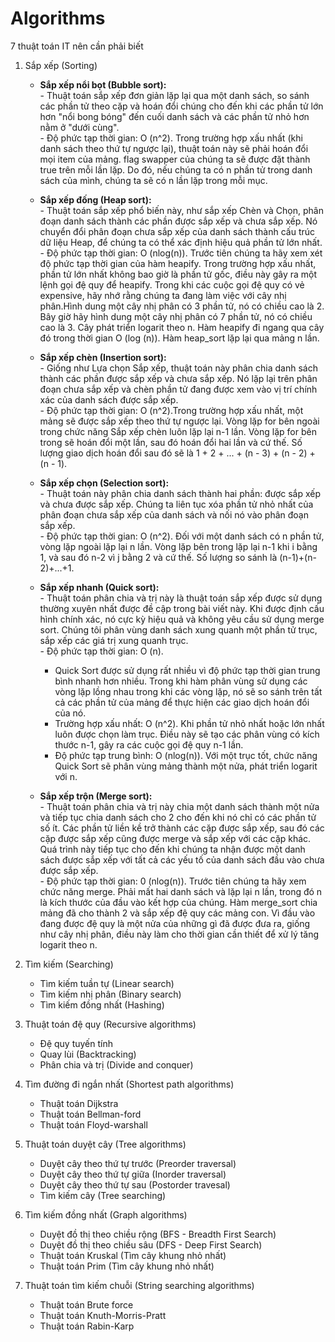 # Algorithms
 
7 thuật toán IT nên cần phải biết
  1. Sắp xếp (Sorting)
     - __Sắp xếp nổi bọt (Bubble sort):__  
    - Thuật toán sắp xếp đơn giản lặp lại qua một danh sách, so sánh các phần tử theo cặp và hoán đổi chúng cho đến khi các phần tử lớn hơn "nổi bong bóng" đến cuối danh sách và các phần tử nhỏ hơn nằm ở "dưới cùng".  
    - Độ phức tạp thời gian: O (n^2). Trong trường hợp xấu nhất (khi danh sách theo thứ tự ngược lại), thuật toán này sẽ phải hoán đổi mọi item của mảng. flag swapper của chúng ta sẽ được đặt thành true trên mỗi lần lặp. Do đó, nếu chúng ta có n phần tử trong danh sách của mình, chúng ta sẽ có n lần lặp trong mỗi mục. 

     - __Sắp xếp đống (Heap sort):__  
    - Thuật toán sắp xếp phổ biến này, như sắp xếp Chèn và Chọn, phân đoạn danh sách thành các phần được sắp xếp và chưa sắp xếp. Nó chuyển đổi phân đoạn chưa sắp xếp của danh sách thành cấu trúc dữ liệu Heap, để chúng ta có thể xác định hiệu quả phần tử lớn nhất.  
    - Độ phức tạp thời gian: O (nlog(n)). Trước tiên chúng ta hãy xem xét độ phức tạp thời gian của hàm heapify. Trong trường hợp xấu nhất, phần tử lớn nhất không bao giờ là phần tử gốc, điều này gây ra một lệnh gọi đệ quy để heapify. Trong khi các cuộc gọi đệ quy có vẻ expensive, hãy nhớ rằng chúng ta đang làm việc với cây nhị phân.Hình dung một cây nhị phân có 3 phần tử, nó có chiều cao là 2. Bây giờ hãy hình dung một cây nhị phân có 7 phần tử, nó có chiều cao là 3. Cây phát triển logarit theo n. Hàm heapify đi ngang qua cây đó trong thời gian O (log (n)). Hàm heap_sort lặp lại qua mảng n lần.  
     
     - __Sắp xếp chèn (Insertion sort):__  
    - Giống như Lựa chọn Sắp xếp, thuật toán này phân chia danh sách thành các phần được sắp xếp và chưa sắp xếp. Nó lặp lại trên phân đoạn chưa sắp xếp và chèn phần tử đang được xem vào vị trí chính xác của danh sách được sắp xếp.  
    - Độ phức tạp thời gian: O (n^2).Trong trường hợp xấu nhất, một mảng sẽ được sắp xếp theo thứ tự ngược lại. Vòng lặp for bên ngoài trong chức năng Sắp xếp chèn luôn lặp lại n-1 lần. Vòng lặp for bên trong sẽ hoán đổi một lần, sau đó hoán đổi hai lần và cứ thế. Số lượng giao dịch hoán đổi sau đó sẽ là 1 + 2 + ... + (n - 3) + (n - 2) + (n - 1).  

     - __Sắp xếp chọn (Selection sort):__  
    - Thuật toán này phân chia danh sách thành hai phần: được sắp xếp và chưa được sắp xếp. Chúng ta liên tục xóa phần tử nhỏ nhất của phân đoạn chưa sắp xếp của danh sách và nối nó vào phân đoạn sắp xếp.  
    - Độ phức tạp thời gian: O (n^2). Đối với một danh sách có n phần tử, vòng lặp ngoài lặp lại n lần. Vòng lặp bên trong lặp lại n-1 khi i bằng 1, và sau đó n-2 vì j bằng 2 và cứ thế. Số lượng so sánh là (n-1)+(n-2)+...+1.
    
     - __Sắp xếp nhanh (Quick sort):__  
    - Thuật toán phân chia và trị này là thuật toán sắp xếp được sử dụng thường xuyên nhất được đề cập trong bài viết này. Khi được định cấu hình chính xác, nó cực kỳ hiệu quả và không yêu cầu sử dụng merge sort. Chúng tôi phân vùng danh sách xung quanh một phần tử trục, sắp xếp các giá trị xung quanh trục.  
    - Độ phức tạp thời gian: O (n).  
       + Quick Sort được sử dụng rất nhiều vì độ phức tạp thời gian trung bình nhanh hơn nhiều. Trong khi hàm phân vùng sử dụng các vòng lặp lồng nhau trong khi các vòng lặp, nó sẽ so sánh trên tất cả các phần tử của mảng để thực hiện các giao dịch hoán đổi của nó.   
       + Trường hợp xấu nhất: O (n^2). Khi phần tử nhỏ nhất hoặc lớn nhất luôn được chọn làm trục. Điều này sẽ tạo các phân vùng có kích thước n-1, gây ra các cuộc gọi đệ quy n-1 lần.
       + Độ phức tạp trung bình: O (nlog(n)). Với một trục tốt, chức năng Quick Sort sẽ phân vùng mảng thành một nửa, phát triển logarit với n.  

     - __Sắp xếp trộn (Merge sort):__  
    - Thuật toán phân chia và trị này chia một danh sách thành một nửa và tiếp tục chia danh sách cho 2 cho đến khi nó chỉ có các phần tử số ít. Các phần tử liền kề trở thành các cặp được sắp xếp, sau đó các cặp được sắp xếp cũng được merge và sắp xếp với các cặp khác. Quá trình này tiếp tục cho đến khi chúng ta nhận được một danh sách được sắp xếp với tất cả các yếu tố của danh sách đầu vào chưa được sắp xếp.  
    - Độ phức tạp thời gian: 0 (nlog(n)). Trước tiên chúng ta hãy xem chức năng merge. Phải mất hai danh sách và lặp lại n lần, trong đó n là kích thước của đầu vào kết hợp của chúng. Hàm merge_sort chia mảng đã cho thành 2 và sắp xếp đệ quy các mảng con. Vì đầu vào đang được đệ quy là một nửa của những gì đã được đưa ra, giống như cây nhị phân, điều này làm cho thời gian cần thiết để xử lý tăng logarit theo n.

  2. Tìm kiếm (Searching)
     - Tìm kiếm tuần tự (Linear search)
     - Tìm kiếm nhị phân (Binary search)
     - Tìm kiếm đồng nhất (Hashing)
  3. Thuật toán đệ quy (Recursive algorithms)
     - Đệ quy tuyến tính
     - Quay lùi (Backtracking)
     - Phân chia và trị (Divide and conquer)
  4. Tìm đường đi ngắn nhất (Shortest path algorithms)
     - Thuật toán Dijkstra
     - Thuật toán Bellman-ford
     - Thuật toán Floyd-warshall
  5. Thuật toán duyệt cây (Tree algorithms)
     - Duyệt cây theo thứ tự trước (Preorder traversal)
     - Duyệt cây theo thứ tự giữa (Inorder traversal)
     - Duyệt cây theo thứ tự sau (Postorder travesal)
     - Tìm kiếm cây (Tree searching)
  6. Tìm kiếm đồng nhất (Graph algorithms)
     - Duyệt đồ thị theo chiều rộng (BFS - Breadth First Search)
     - Duyệt đồ thị theo chiều sâu (DFS - Deep First Search)
     - Thuật toán Kruskal (Tìm cây khung nhỏ nhất)
     - Thuật toán Prim (Tìm cây khung nhỏ nhất)
  7. Thuật toán tìm kiếm chuỗi (String searching algorithms)
     - Thuật toán Brute force
     - Thuật toán Knuth-Morris-Pratt
     - Thuật toán Rabin-Karp
